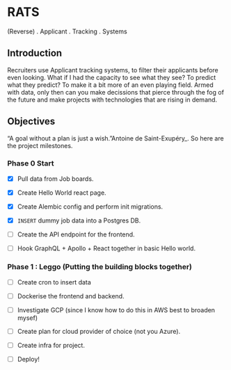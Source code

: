 # RATS
(Reverse) . Applicant . Tracking . Systems

## Introduction
Recruiters use Applicant tracking systems, to filter their applicants before even looking.
What if I had the capacity to see what they see? To predict what they predict? To make it a bit more of an even playing field.
Armed with data, only then can you make decissions that pierce through the fog of the future and make projects with technologies that are rising in demand.

## Objectives 
“A goal without a plan is just a wish.”Antoine de Saint-Exupéry_.
So here are the project milestones.


### Phase 0 Start
- [x] Pull data from Job boards.

- [x] Create Hello World react page.
- [x] Create Alembic config and perform init migrations.
- [x] `INSERT` dummy job data into a Postgres DB.
- [ ] Create the API endpoint for the frontend.
- [ ] Hook GraphQL + Apollo + React together in basic Hello world.

### Phase 1 : Leggo (Putting the building blocks together)
- [ ] Create cron to insert data
- [ ] Dockerise the frontend and backend.

- [ ] Investigate GCP (since I know how to do this in AWS best to broaden mysef)
- [ ] Create plan for cloud provider of choice (not you Azure).
- [ ] Create infra for project.
- [ ] Deploy!

